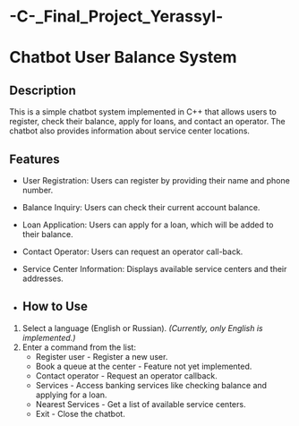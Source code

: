 # -C-_Final_Project_Yerassyl-
# Chatbot User Balance System

## Description
This is a simple chatbot system implemented in C++ that allows users to register, check their balance, apply for loans, and contact an operator. The chatbot also provides information about service center locations.

## Features
- User Registration: Users can register by providing their name and phone number.
- Balance Inquiry: Users can check their current account balance.
- Loan Application: Users can apply for a loan, which will be added to their balance.
- Contact Operator: Users can request an operator call-back.
- Service Center Information: Displays available service centers and their addresses.

- ## How to Use
1. Select a language (English or Russian). *(Currently, only English is implemented.)*
2. Enter a command from the list:
   - Register user - Register a new user.
   - Book a queue at the center - Feature not yet implemented.
   - Contact operator - Request an operator callback.
   - Services - Access banking services like checking balance and applying for a loan.
   - Nearest Services - Get a list of available service centers.
   - Exit - Close the chatbot.
